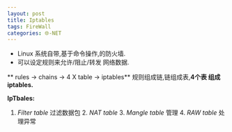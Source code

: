 ```yaml
---
layout: post
title: Iptables
tags: FireWall
categories: 🌐-NET
---
```



- Linux 系统自带,基于命令操作,的防火墙.
- 可以设定规则来允许/阻止/转发 网络数据.

** rules  → chains →   4 X table   → iptables**
  规则组成链,链组成表,**4个表 组成iptables.**

**IpTbales:** 

1. *Filter  table*  过滤数据包
	2. *NAT     table* 
	3. *Mangle  table*  管理
	4. *RAW     table*  处理异常


